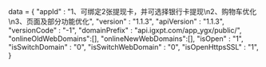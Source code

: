 <span id = 'versionData'>data = {
"appId" : "1、可绑定2张提现卡，并可选择银行卡提现\n2、购物车优化\n3、页面及部分功能优化",
"version" : "1.1.3",
"apiVersion" : "1.1.3",
"versionCode" : "-1",
"domainPrefix" : "api.igxpt.com/app_ygx/public/",
"onlineOldWebDomains":[],
"onlineNewWebDomains":[],
"isOpen" : "1",
"isSwitchDomain" : "0",
"isSwitchWebDomain" : "0",
"isOpenHttpsSSL" : "1",
}</span>
